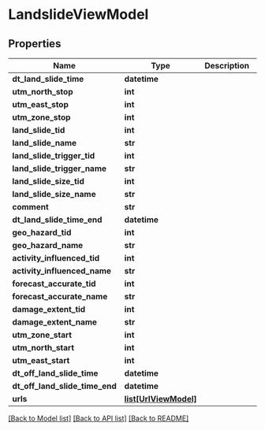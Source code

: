 # LandslideViewModel

## Properties
Name | Type | Description | Notes
------------ | ------------- | ------------- | -------------
**dt_land_slide_time** | **datetime** |  | [optional] 
**utm_north_stop** | **int** |  | [optional] 
**utm_east_stop** | **int** |  | [optional] 
**utm_zone_stop** | **int** |  | [optional] 
**land_slide_tid** | **int** |  | [optional] 
**land_slide_name** | **str** |  | [optional] 
**land_slide_trigger_tid** | **int** |  | [optional] 
**land_slide_trigger_name** | **str** |  | [optional] 
**land_slide_size_tid** | **int** |  | [optional] 
**land_slide_size_name** | **str** |  | [optional] 
**comment** | **str** |  | [optional] 
**dt_land_slide_time_end** | **datetime** |  | [optional] 
**geo_hazard_tid** | **int** |  | [optional] 
**geo_hazard_name** | **str** |  | [optional] 
**activity_influenced_tid** | **int** |  | [optional] 
**activity_influenced_name** | **str** |  | [optional] 
**forecast_accurate_tid** | **int** |  | [optional] 
**forecast_accurate_name** | **str** |  | [optional] 
**damage_extent_tid** | **int** |  | [optional] 
**damage_extent_name** | **str** |  | [optional] 
**utm_zone_start** | **int** |  | [optional] 
**utm_north_start** | **int** |  | [optional] 
**utm_east_start** | **int** |  | [optional] 
**dt_off_land_slide_time** | **datetime** |  | [optional] 
**dt_off_land_slide_time_end** | **datetime** |  | [optional] 
**urls** | [**list[UrlViewModel]**](UrlViewModel.md) |  | [optional] 

[[Back to Model list]](../README.md#documentation-for-models) [[Back to API list]](../README.md#documentation-for-api-endpoints) [[Back to README]](../README.md)

